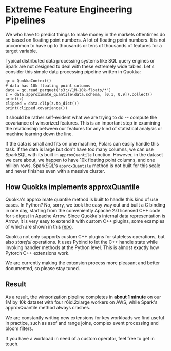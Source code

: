 # Extreme Feature Engineering Pipelines

We who have to predict things to make money in the markets oftentimes do so based on floating point numbers. A lot of floating point numbers. It is not uncommon to have up to thousands or tens of thousands of features for a target variable. 

Typical distributed data processing systems like SQL query engines or Spark are not designed to deal with these extremely wide tables. Let's consider this simple data processing pipeline written in Quokka:

```
qc = QuokkaContext()
# data has 10k floating point columns
data = qc.read_parquet("s3://1M-10k-floats/*")
z = data.approximate_quantile(data.schema, [0.1, 0.9]).collect()
print(z)
clipped = data.clip(z.to_dict())
print(clipped.covariance())
```

It should be rather self-evident what we are trying to do -- compute the covariance of winsorized features. This is an important step in examining the relationship between our features for any kind of statistical analysis or machine learning down the line. 

If the data is small and fits on one machine, Polars can easily handle this task. If the data is large but don't have too many columns, we can use SparkSQL with its built in `approxQuantile` function. However, in the dataset we care about, we happen to have 10k floating point columns, and one million rows. SparkSQL's `approxQuantile` method is not built for this scale and never finishes even with a massive cluster.

## How Quokka implements approxQuantile

Quokka's approximate quantile method is built to handle this kind of use cases. In Python? No, sorry, we took the easy way out and built a C binding in one day, starting from the conveniently Apache 2.0 licensed C++ code for t-digest in Apache Arrow. Since Quokka's internal data representation is Arrow, it is very easy to extend it with custom C++ plugins, some examples of which are shown in this [repo](https://github.com/marsupialtail/ldb/blob/master/src/tdigest.cc).

Quokka not only supports custom C++ plugins for stateless operations, but also *stateful* operations. It uses Pybind to let the C++ handle state while invoking handler methods at the Python level. This is almost exactly how Pytorch C++ extensions work.

We are currently making the extension process more pleasant and better documented, so please stay tuned. 

## Result

As a result, the winsorization pipeline completes in **about 1 minute** on our 1M by 10k dataset with four r6id.2xlarge workers on AWS, while Spark's approxQuantile method always crashes. 

We are constantly writing new extensions for key workloads we find useful in practice, such as asof and range joins, complex event processing and bloom filters.

If you have a workload in need of a custom operator, feel free to get in touch.
